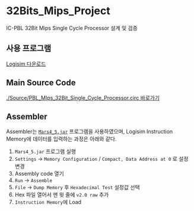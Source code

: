 # 32Bits_Mips_Project
IC-PBL 32Bit Mips Single Cycle Processor 설계 및 검증

## 사용 프로그램
[Logisim 다운로드](https://logisim.softonic.kr/)

## Main Source Code
[./Source/PBL_MIps_32Bit_Single_Cycle_Processor.circ 바로가기](./Source/PBL_MIps_32Bit_Single_Cycle_Processor.circ)

## Assembler
Assembler는 [`Mars4_5.jar`](./Assembler/Mars4_5.jar) 프로그램을 사용하였으며, Logisim Instruction Memory에 데이터를 입력하는 과정은 아래와 같다.

1. `Mars4_5.jar` 프로그램 실행
2. `Settings` -> `Memory Configuration` / `Compact, Data Address at 0` 로 설정 변경
3. Assembly code 열기
4. `Run` -> `Assemble`
5. `File` -> `Dump Memory` 후 `Hexadecimal Test` 설정값 선택
6. Hex 파일 열어서 맨 윗 줄에 `v2.0 raw` 추가
7. `Instruction Memory`에 Load